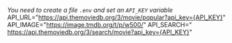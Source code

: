 _You need to create a file `.env` and set an `API_KEY` variable_
API_URL="https://api.themoviedb.org/3/movie/popular?api_key={API_KEY}"
API_IMAGE="https://image.tmdb.org/t/p/w500/"
API_SEARCH="
https://api.themoviedb.org/3/search/movie?api_key={API_KEY}"
